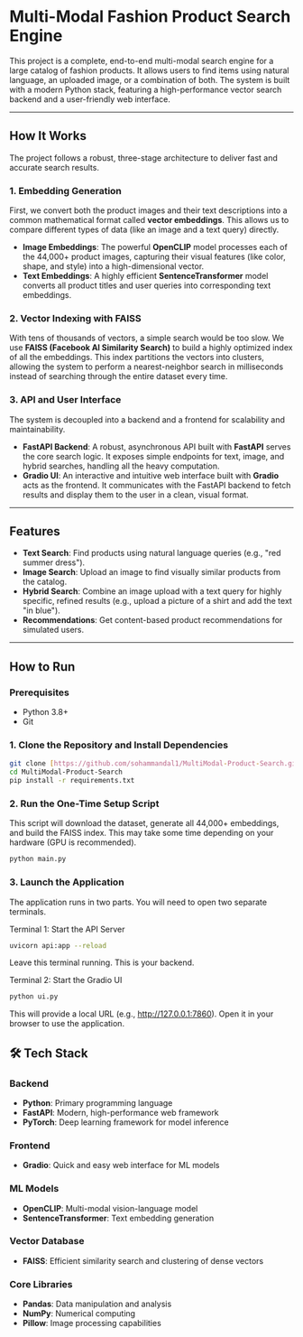 # Multi-Modal Fashion Product Search Engine

This project is a complete, end-to-end multi-modal search engine for a large catalog of fashion products. It allows users to find items using natural language, an uploaded image, or a combination of both. The system is built with a modern Python stack, featuring a high-performance vector search backend and a user-friendly web interface.

---

## How It Works

The project follows a robust, three-stage architecture to deliver fast and accurate search results.

### 1. Embedding Generation
First, we convert both the product images and their text descriptions into a common mathematical format called **vector embeddings**. This allows us to compare different types of data (like an image and a text query) directly.
* **Image Embeddings**: The powerful **OpenCLIP** model processes each of the 44,000+ product images, capturing their visual features (like color, shape, and style) into a high-dimensional vector.
* **Text Embeddings**: A highly efficient **SentenceTransformer** model converts all product titles and user queries into corresponding text embeddings.

### 2. Vector Indexing with FAISS
With tens of thousands of vectors, a simple search would be too slow. We use **FAISS (Facebook AI Similarity Search)** to build a highly optimized index of all the embeddings. This index partitions the vectors into clusters, allowing the system to perform a nearest-neighbor search in milliseconds instead of searching through the entire dataset every time.

### 3. API and User Interface
The system is decoupled into a backend and a frontend for scalability and maintainability.
* **FastAPI Backend**: A robust, asynchronous API built with **FastAPI** serves the core search logic. It exposes simple endpoints for text, image, and hybrid searches, handling all the heavy computation.
* **Gradio UI**: An interactive and intuitive web interface built with **Gradio** acts as the frontend. It communicates with the FastAPI backend to fetch results and display them to the user in a clean, visual format.

---

## Features

* **Text Search**: Find products using natural language queries (e.g., "red summer dress").
* **Image Search**: Upload an image to find visually similar products from the catalog.
* **Hybrid Search**: Combine an image upload with a text query for highly specific, refined results (e.g., upload a picture of a shirt and add the text "in blue").
* **Recommendations**: Get content-based product recommendations for simulated users.

---

## How to Run

### Prerequisites
* Python 3.8+
* Git

### 1. Clone the Repository and Install Dependencies
```bash
git clone [https://github.com/sohammandal1/MultiModal-Product-Search.git](https://github.com/sohammandal1/MultiModal-Product-Search.git)
cd MultiModal-Product-Search
pip install -r requirements.txt
```

### 2. Run the One-Time Setup Script
This script will download the dataset, generate all 44,000+ embeddings, and build the FAISS index. This may take some time depending on your hardware (GPU is recommended).
```bash
python main.py
```

### 3. Launch the Application
The application runs in two parts. You will need to open two separate terminals.

Terminal 1: Start the API Server
```bash
uvicorn api:app --reload
```

Leave this terminal running. This is your backend.

Terminal 2: Start the Gradio UI
```bash
python ui.py
```

This will provide a local URL (e.g., http://127.0.0.1:7860). Open it in your browser to use the application.

## 🛠️ Tech Stack

### Backend
- **Python**: Primary programming language
- **FastAPI**: Modern, high-performance web framework
- **PyTorch**: Deep learning framework for model inference

### Frontend
- **Gradio**: Quick and easy web interface for ML models

### ML Models
- **OpenCLIP**: Multi-modal vision-language model
- **SentenceTransformer**: Text embedding generation

### Vector Database
- **FAISS**: Efficient similarity search and clustering of dense vectors

### Core Libraries
- **Pandas**: Data manipulation and analysis
- **NumPy**: Numerical computing
- **Pillow**: Image processing capabilities
